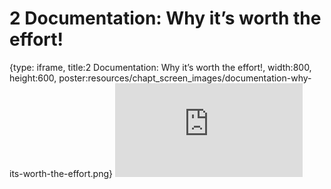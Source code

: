 # 2 Documentation: Why it’s worth the effort!
 
{type: iframe, title:2 Documentation: Why it’s worth the effort!, width:800, height:600, poster:resources/chapt_screen_images/documentation-why-its-worth-the-effort.png}
![](https://jhudatascience.org/Documentation_and_Usability//no_toc/documentation-why-its-worth-the-effort.html)
 

 
